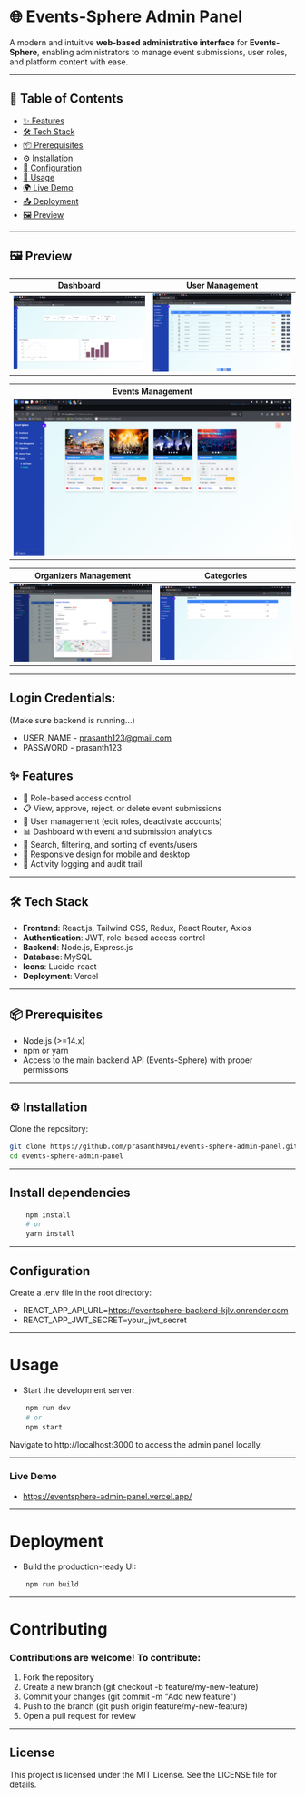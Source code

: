 # 🌐 Events-Sphere Admin Panel

A modern and intuitive **web-based administrative interface** for **Events-Sphere**, enabling administrators to manage event submissions, user roles, and platform content with ease.

---

## 📑 Table of Contents
- [✨ Features](#features)
- [🛠 Tech Stack](#tech-stack)
- [📦 Prerequisites](#prerequisites)
- [⚙️ Installation](#installation)
- [🔧 Configuration](#configuration)
- [🚀 Usage](#usage)
- [🌍 Live Demo](#live-demo)
- [📤 Deployment](#deployment)
- [🖼 Preview](#preview)

---
## 🖼 Preview  

| Dashboard | User Management |
|-----------|-----------|
| ![Preview 1](./public/assets/dashboard.png) | ![Preview 2](./public/assets/users.png) |

| Events Management |
|-------------------|
| ![Preview 3](./public/assets/events.png) |

| Organizers Management | Categories |
|-----------------|-----------|
| ![Preview 4](./public/assets/organizers.png) | ![Preview 5](./public/assets/categories.png) |

---

## Login Credentials:
  (Make sure backend is running...)
   - USER_NAME - prasanth123@gmail.com
   - PASSWORD - prasanth123

## ✨ Features
- 🔐 Role-based access control  
- 📋 View, approve, reject, or delete event submissions  
- 👥 User management (edit roles, deactivate accounts)  
- 📊 Dashboard with event and submission analytics  
- 🔎 Search, filtering, and sorting of events/users  
- 📱 Responsive design for mobile and desktop  
- 📝 Activity logging and audit trail  

---

## 🛠 Tech Stack
- **Frontend**: React.js, Tailwind CSS, Redux, React Router, Axios  
- **Authentication**: JWT, role-based access control  
- **Backend**: Node.js, Express.js  
- **Database**: MySQL  
- **Icons**: Lucide-react  
- **Deployment**: Vercel  

---

## 📦 Prerequisites
- Node.js (>=14.x)  
- npm or yarn  
- Access to the main backend API (Events-Sphere) with proper permissions  

---

## ⚙️ Installation
Clone the repository:
```bash
git clone https://github.com/prasanth8961/events-sphere-admin-panel.git
cd events-sphere-admin-panel

```
---

## Install dependencies
```bash
    npm install
    # or
    yarn install
```
---

## Configuration

Create a .env file in the root directory:

   - REACT_APP_API_URL=https://eventsphere-backend-kjlv.onrender.com
   - REACT_APP_JWT_SECRET=your_jwt_secret


---

# Usage

- Start the development server:

```bash
    npm run dev
    # or
    npm start
```

Navigate to http://localhost:3000 to access the admin panel locally.

---

### Live Demo
- https://eventsphere-admin-panel.vercel.app/

---

# Deployment

- Build the production-ready UI:

```bash
    npm run build
```
---

# Contributing

### Contributions are welcome! To contribute: 
  1. Fork the repository
  2. Create a new branch (git checkout -b feature/my-new-feature)
  3. Commit your changes (git commit -m "Add new feature")
  4. Push to the branch (git push origin feature/my-new-feature)
  5. Open a pull request for review

---

## License

This project is licensed under the MIT License. See the LICENSE file for
details.
